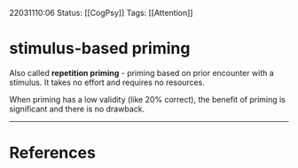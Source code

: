 22031110:06
Status:  [[CogPsy]] 
Tags: [[Attention]]

# stimulus-based priming
Also called **repetition priming** - priming based on prior encounter with a stimulus.
It takes no effort and requires no resources.


When priming has a low validity (like 20% correct), the benefit of priming is significant and there is no drawback. 

---
# References